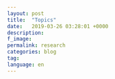 ```yaml
---
layout: post
title:  "Topics"
date:   2019-03-26 03:28:01 +0000
description:
f_image:
permalink: research
categories: blog
tag:
language: en
---
```

